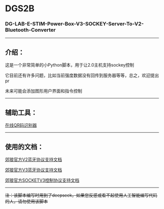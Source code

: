 # DGS2B
### DG-LAB-E-STIM-Power-Box-V3-SOCKEY-Server-To-V2-Bluetooth-Converter
---
## 介绍：

这是一个非常简单的小Python脚本，用于让2.0主机支持sockey控制

它目前还有许多问题，比如当前强度数据没有回传到服务器等等，总之，欢迎提出pr

未来可能会添加图形用户界面和指令控制

---
## 辅助工具：

[在线QR码识别器](https://cli.im/deqr)

---
## 使用的文档：

[郊狼官方V2蓝牙协议支持文档](https://github.com/DG-LAB-OPENSOURCE/DG-LAB-OPENSOURCE/blob/main/coyote/v2/README_V2.md)

[郊狼官方V3蓝牙协议支持文档](https://github.com/DG-LAB-OPENSOURCE/DG-LAB-OPENSOURCE/blob/main/coyote/v3/README_V3.md)

[郊狼官方SOCKETV3控制协议支持文档](socket/README.mdhttps://github.com/DG-LAB-OPENSOURCE/DG-LAB-OPENSOURCE/blob/main/socket/README.md)

---

~~注：该脚本编写时用到了deepseek，如果您反感或看不起使用人工智能编写代码的人，请勿使用该脚本~~

